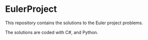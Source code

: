 # EulerProject
This repository contains the solutions to the Euler project problems.

The solutions are coded with C#, and Python.
